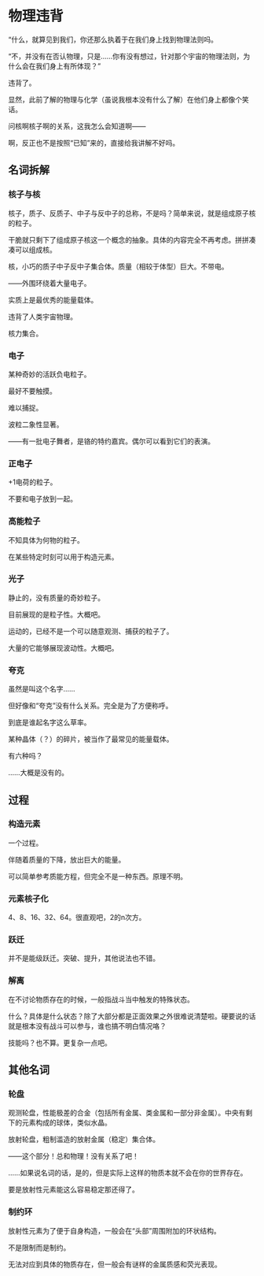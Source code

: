 # 物理违背

<span class="c118">“什么，就算见到我们，你还那么执着于在我们身上找到物理法则吗。</span>

<span class="c118">“不，并没有在否认物理，只是……你有没有想过，针对那个宇宙的物理法则，为什么会在我们身上有所体现？”</span>

违背了。

显然，此前了解的物理与化学（虽说我根本没有什么了解）在他们身上都像个笑话。

问核啊核子啊的关系，这我怎么会知道啊——

啊，反正也不是按照“已知”来的，直接给我讲解不好吗。

## 名词拆解

### 核子与核

核子，质子、反质子、中子与反中子的总称，不是吗？简单来说，就是组成原子核的粒子。

干脆就只剩下了组成原子核这一个概念的抽象。具体的内容完全不再考虑。拼拼凑凑可以组成核。

核，小巧的质子中子反中子集合体。质量（相较于体型）巨大。不带电。

——外围环绕着大量电子。

实质上是最优秀的能量载体。

违背了人类宇宙物理。

核力集合。

### 电子

某种奇妙的活跃负电粒子。

最好不要触摸。

难以捕捉。

波粒二象性显著。

——有一批电子舞者，是铬的特约嘉宾。偶尔可以看到它们的表演。

### 正电子

+1电荷的粒子。

不要和电子放到一起。

### 高能粒子

不知具体为何物的粒子。

在某些特定时刻可以用于构造元素。

### 光子

静止的，没有质量的奇妙粒子。

目前展现的是粒子性。大概吧。

运动的，已经不是一个可以随意观测、捕获的粒子了。

大量的它能够展现波动性。大概吧。

### 夸克

虽然是叫这个名字……

但好像和“夸克”没有什么关系。完全是为了方便称呼。

到底是谁起名字这么草率。

某种晶体（？）的碎片，被当作了最常见的能量载体。

有六种吗？

……大概是没有的。

## 过程

### 构造元素

一个过程。

伴随着质量的下降，放出巨大的能量。

可以简单参考质能方程，但完全不是一种东西。原理不明。

### 元素核子化

4、8、16、32、64。很直观吧，2的n次方。

### 跃迁

并不是能级跃迁。突破、提升，其他说法也不错。

### 解离

在不讨论物质存在的时候，一般指战斗当中触发的特殊状态。

什么？具体是什么状态？除了大部分都是正面效果之外很难说清楚啦。硬要说的话就是根本没有战斗可以参与，谁也搞不明白情况咯？

技能吗？也不算。更复杂一点吧。

## 其他名词

### 轮盘

观测轮盘，性能极差的合金（包括所有金属、类金属和一部分非金属）。中央有剩下的元素构成的球体，类似水晶。

放射轮盘，粗制滥造的放射金属（稳定）集合体。

——这个部分！总和物理！没有关系了吧！

……如果说名词的话，是的，但是实际上这样的物质本就不会在你的世界存在。

要是放射性元素能这么容易稳定那还得了。

### 制约环

放射性元素为了便于自身构造，一般会在“头部”周围附加的环状结构。

不是限制而是制约。

无法对应到具体的物质存在，但一般会有谜样的金属质感和荧光表现。
